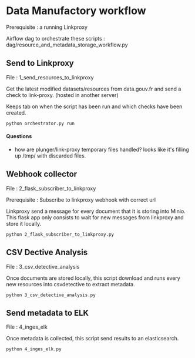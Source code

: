 # Data Manufactory workflow

Prerequisite : a running Linkproxy

Airflow dag to orchestrate these scripts : dag/resource_and_metadata_storage_workflow.py

## Send to Linkproxy
File : 1_send_resources_to_linkproxy

Get the latest modified datasets/resources from data.gouv.fr and send a check to link-proxy. (hosted in another server)

Keeps tab on when the script has been run and which checks have been created.

```
python orchestrator.py run
```

#### Questions

- how are plunger/link-proxy temporary files handled? looks like it's filling up /tmp/ with discarded files.

## Webhook collector
File : 2_flask_subscriber_to_linkproxy

Prerequisite : Subscribe to linkproxy webhook with correct url

Linkproxy send a message for every document that it is storing into Minio. This flask app only consists to wait for new messages from linkproxy and store it locally.

```
python 2_flask_subscriber_to_linkproxy.py
```

## CSV Dective Analysis
File : 3_csv_detective_analysis

Once documents are stored locally, this script download and runs every new resources into csvdetective to extract metadata.

```
python 3_csv_detective_analysis.py
```

## Send metadata to ELK
File : 4_inges_elk

Once metadata is collected, this script send results to an elasticsearch.

```
python 4_inges_elk.py
```